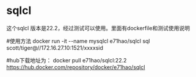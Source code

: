 # sqlcl
这个sqlcl 版本是22.2，经过测试可以使用。里面有dockerfile和测试使用说明

#使用方法
docker run  -it --name mysqlcl  e71hao/sqlcl sql scott/tiger@//172.16.27.10:1521/xxxxsid

#hub下载地址为：
docker pull e71hao/sqlcl:22.2
https://hub.docker.com/repository/docker/e71hao/sqlcl
